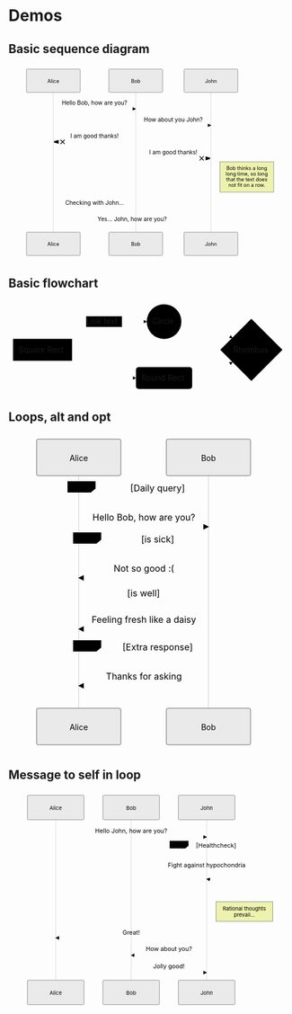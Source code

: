 # Demos

## Basic sequence diagram

<svg aria-labelledby="chart-title-remark-mermaid-0 chart-desc-remark-mermaid-0" role="img" viewBox="-50 -10 790 541" style="max-width: 790px;" xmlns="http://www.w3.org/2000/svg" width="100%" id="remark-mermaid-0"><title id="chart-title-remark-mermaid-0"></title><desc id="chart-desc-remark-mermaid-0"></desc><style>#remark-mermaid-0 {font-family:"trebuchet ms",verdana,arial,sans-serif;font-size:16px;fill:#333;}#remark-mermaid-0 .error-icon{fill:#552222;}#remark-mermaid-0 .error-text{fill:#552222;stroke:#552222;}#remark-mermaid-0 .edge-thickness-normal{stroke-width:2px;}#remark-mermaid-0 .edge-thickness-thick{stroke-width:3.5px;}#remark-mermaid-0 .edge-pattern-solid{stroke-dasharray:0;}#remark-mermaid-0 .edge-pattern-dashed{stroke-dasharray:3;}#remark-mermaid-0 .edge-pattern-dotted{stroke-dasharray:2;}#remark-mermaid-0 .marker{fill:#333333;stroke:#333333;}#remark-mermaid-0 .marker.cross{stroke:#333333;}#remark-mermaid-0 svg{font-family:"trebuchet ms",verdana,arial,sans-serif;font-size:16px;}#remark-mermaid-0 .actor{stroke:hsl(259.6261682243, 59.7765363128%, 87.9019607843%);fill:#ECECFF;}#remark-mermaid-0 text.actor&gt;tspan{fill:black;stroke:none;}#remark-mermaid-0 .actor-line{stroke:grey;}#remark-mermaid-0 .messageLine0{stroke-width:1.5;stroke-dasharray:none;stroke:#333;}#remark-mermaid-0 .messageLine1{stroke-width:1.5;stroke-dasharray:2,2;stroke:#333;}#remark-mermaid-0 #arrowhead path{fill:#333;stroke:#333;}#remark-mermaid-0 .sequenceNumber{fill:white;}#remark-mermaid-0 #sequencenumber{fill:#333;}#remark-mermaid-0 #crosshead path{fill:#333;stroke:#333;}#remark-mermaid-0 .messageText{fill:#333;stroke:none;}#remark-mermaid-0 .labelBox{stroke:hsl(259.6261682243, 59.7765363128%, 87.9019607843%);fill:#ECECFF;}#remark-mermaid-0 .labelText,#remark-mermaid-0 .labelText&gt;tspan{fill:black;stroke:none;}#remark-mermaid-0 .loopText,#remark-mermaid-0 .loopText&gt;tspan{fill:black;stroke:none;}#remark-mermaid-0 .loopLine{stroke-width:2px;stroke-dasharray:2,2;stroke:hsl(259.6261682243, 59.7765363128%, 87.9019607843%);fill:hsl(259.6261682243, 59.7765363128%, 87.9019607843%);}#remark-mermaid-0 .note{stroke:#aaaa33;fill:#fff5ad;}#remark-mermaid-0 .noteText,#remark-mermaid-0 .noteText&gt;tspan{fill:black;stroke:none;}#remark-mermaid-0 .activation0{fill:#f4f4f4;stroke:#666;}#remark-mermaid-0 .activation1{fill:#f4f4f4;stroke:#666;}#remark-mermaid-0 .activation2{fill:#f4f4f4;stroke:#666;}#remark-mermaid-0 .actorPopupMenu{position:absolute;}#remark-mermaid-0 .actorPopupMenuPanel{position:absolute;fill:#ECECFF;box-shadow:0px 8px 16px 0px rgba(0,0,0,0.2);filter:drop-shadow(3px 5px 2px rgb(0 0 0 / 0.4));}#remark-mermaid-0 .actor-man line{stroke:hsl(259.6261682243, 59.7765363128%, 87.9019607843%);fill:#ECECFF;}#remark-mermaid-0 .actor-man circle,#remark-mermaid-0 line{stroke:hsl(259.6261682243, 59.7765363128%, 87.9019607843%);fill:#ECECFF;stroke-width:2px;}#remark-mermaid-0 :root{--mermaid-font-family:"trebuchet ms",verdana,arial,sans-serif;}</style><g></g><defs><symbol height="24" width="24" id="computer"><path d="M2 2v13h20v-13h-20zm18 11h-16v-9h16v9zm-10.228 6l.466-1h3.524l.467 1h-4.457zm14.228 3h-24l2-6h2.104l-1.33 4h18.45l-1.297-4h2.073l2 6zm-5-10h-14v-7h14v7z" transform="scale(.5)"></path></symbol></defs><defs><symbol clip-rule="evenodd" fill-rule="evenodd" id="database"><path d="M12.258.001l.256.004.255.005.253.008.251.01.249.012.247.015.246.016.242.019.241.02.239.023.236.024.233.027.231.028.229.031.225.032.223.034.22.036.217.038.214.04.211.041.208.043.205.045.201.046.198.048.194.05.191.051.187.053.183.054.18.056.175.057.172.059.168.06.163.061.16.063.155.064.15.066.074.033.073.033.071.034.07.034.069.035.068.035.067.035.066.035.064.036.064.036.062.036.06.036.06.037.058.037.058.037.055.038.055.038.053.038.052.038.051.039.05.039.048.039.047.039.045.04.044.04.043.04.041.04.04.041.039.041.037.041.036.041.034.041.033.042.032.042.03.042.029.042.027.042.026.043.024.043.023.043.021.043.02.043.018.044.017.043.015.044.013.044.012.044.011.045.009.044.007.045.006.045.004.045.002.045.001.045v17l-.001.045-.002.045-.004.045-.006.045-.007.045-.009.044-.011.045-.012.044-.013.044-.015.044-.017.043-.018.044-.02.043-.021.043-.023.043-.024.043-.026.043-.027.042-.029.042-.03.042-.032.042-.033.042-.034.041-.036.041-.037.041-.039.041-.04.041-.041.04-.043.04-.044.04-.045.04-.047.039-.048.039-.05.039-.051.039-.052.038-.053.038-.055.038-.055.038-.058.037-.058.037-.06.037-.06.036-.062.036-.064.036-.064.036-.066.035-.067.035-.068.035-.069.035-.07.034-.071.034-.073.033-.074.033-.15.066-.155.064-.16.063-.163.061-.168.06-.172.059-.175.057-.18.056-.183.054-.187.053-.191.051-.194.05-.198.048-.201.046-.205.045-.208.043-.211.041-.214.04-.217.038-.22.036-.223.034-.225.032-.229.031-.231.028-.233.027-.236.024-.239.023-.241.02-.242.019-.246.016-.247.015-.249.012-.251.01-.253.008-.255.005-.256.004-.258.001-.258-.001-.256-.004-.255-.005-.253-.008-.251-.01-.249-.012-.247-.015-.245-.016-.243-.019-.241-.02-.238-.023-.236-.024-.234-.027-.231-.028-.228-.031-.226-.032-.223-.034-.22-.036-.217-.038-.214-.04-.211-.041-.208-.043-.204-.045-.201-.046-.198-.048-.195-.05-.19-.051-.187-.053-.184-.054-.179-.056-.176-.057-.172-.059-.167-.06-.164-.061-.159-.063-.155-.064-.151-.066-.074-.033-.072-.033-.072-.034-.07-.034-.069-.035-.068-.035-.067-.035-.066-.035-.064-.036-.063-.036-.062-.036-.061-.036-.06-.037-.058-.037-.057-.037-.056-.038-.055-.038-.053-.038-.052-.038-.051-.039-.049-.039-.049-.039-.046-.039-.046-.04-.044-.04-.043-.04-.041-.04-.04-.041-.039-.041-.037-.041-.036-.041-.034-.041-.033-.042-.032-.042-.03-.042-.029-.042-.027-.042-.026-.043-.024-.043-.023-.043-.021-.043-.02-.043-.018-.044-.017-.043-.015-.044-.013-.044-.012-.044-.011-.045-.009-.044-.007-.045-.006-.045-.004-.045-.002-.045-.001-.045v-17l.001-.045.002-.045.004-.045.006-.045.007-.045.009-.044.011-.045.012-.044.013-.044.015-.044.017-.043.018-.044.02-.043.021-.043.023-.043.024-.043.026-.043.027-.042.029-.042.03-.042.032-.042.033-.042.034-.041.036-.041.037-.041.039-.041.04-.041.041-.04.043-.04.044-.04.046-.04.046-.039.049-.039.049-.039.051-.039.052-.038.053-.038.055-.038.056-.038.057-.037.058-.037.06-.037.061-.036.062-.036.063-.036.064-.036.066-.035.067-.035.068-.035.069-.035.07-.034.072-.034.072-.033.074-.033.151-.066.155-.064.159-.063.164-.061.167-.06.172-.059.176-.057.179-.056.184-.054.187-.053.19-.051.195-.05.198-.048.201-.046.204-.045.208-.043.211-.041.214-.04.217-.038.22-.036.223-.034.226-.032.228-.031.231-.028.234-.027.236-.024.238-.023.241-.02.243-.019.245-.016.247-.015.249-.012.251-.01.253-.008.255-.005.256-.004.258-.001.258.001zm-9.258 20.499v.01l.001.021.003.021.004.022.005.021.006.022.007.022.009.023.01.022.011.023.012.023.013.023.015.023.016.024.017.023.018.024.019.024.021.024.022.025.023.024.024.025.052.049.056.05.061.051.066.051.07.051.075.051.079.052.084.052.088.052.092.052.097.052.102.051.105.052.11.052.114.051.119.051.123.051.127.05.131.05.135.05.139.048.144.049.147.047.152.047.155.047.16.045.163.045.167.043.171.043.176.041.178.041.183.039.187.039.19.037.194.035.197.035.202.033.204.031.209.03.212.029.216.027.219.025.222.024.226.021.23.02.233.018.236.016.24.015.243.012.246.01.249.008.253.005.256.004.259.001.26-.001.257-.004.254-.005.25-.008.247-.011.244-.012.241-.014.237-.016.233-.018.231-.021.226-.021.224-.024.22-.026.216-.027.212-.028.21-.031.205-.031.202-.034.198-.034.194-.036.191-.037.187-.039.183-.04.179-.04.175-.042.172-.043.168-.044.163-.045.16-.046.155-.046.152-.047.148-.048.143-.049.139-.049.136-.05.131-.05.126-.05.123-.051.118-.052.114-.051.11-.052.106-.052.101-.052.096-.052.092-.052.088-.053.083-.051.079-.052.074-.052.07-.051.065-.051.06-.051.056-.05.051-.05.023-.024.023-.025.021-.024.02-.024.019-.024.018-.024.017-.024.015-.023.014-.024.013-.023.012-.023.01-.023.01-.022.008-.022.006-.022.006-.022.004-.022.004-.021.001-.021.001-.021v-4.127l-.077.055-.08.053-.083.054-.085.053-.087.052-.09.052-.093.051-.095.05-.097.05-.1.049-.102.049-.105.048-.106.047-.109.047-.111.046-.114.045-.115.045-.118.044-.12.043-.122.042-.124.042-.126.041-.128.04-.13.04-.132.038-.134.038-.135.037-.138.037-.139.035-.142.035-.143.034-.144.033-.147.032-.148.031-.15.03-.151.03-.153.029-.154.027-.156.027-.158.026-.159.025-.161.024-.162.023-.163.022-.165.021-.166.02-.167.019-.169.018-.169.017-.171.016-.173.015-.173.014-.175.013-.175.012-.177.011-.178.01-.179.008-.179.008-.181.006-.182.005-.182.004-.184.003-.184.002h-.37l-.184-.002-.184-.003-.182-.004-.182-.005-.181-.006-.179-.008-.179-.008-.178-.01-.176-.011-.176-.012-.175-.013-.173-.014-.172-.015-.171-.016-.17-.017-.169-.018-.167-.019-.166-.02-.165-.021-.163-.022-.162-.023-.161-.024-.159-.025-.157-.026-.156-.027-.155-.027-.153-.029-.151-.03-.15-.03-.148-.031-.146-.032-.145-.033-.143-.034-.141-.035-.14-.035-.137-.037-.136-.037-.134-.038-.132-.038-.13-.04-.128-.04-.126-.041-.124-.042-.122-.042-.12-.044-.117-.043-.116-.045-.113-.045-.112-.046-.109-.047-.106-.047-.105-.048-.102-.049-.1-.049-.097-.05-.095-.05-.093-.052-.09-.051-.087-.052-.085-.053-.083-.054-.08-.054-.077-.054v4.127zm0-5.654v.011l.001.021.003.021.004.021.005.022.006.022.007.022.009.022.01.022.011.023.012.023.013.023.015.024.016.023.017.024.018.024.019.024.021.024.022.024.023.025.024.024.052.05.056.05.061.05.066.051.07.051.075.052.079.051.084.052.088.052.092.052.097.052.102.052.105.052.11.051.114.051.119.052.123.05.127.051.131.05.135.049.139.049.144.048.147.048.152.047.155.046.16.045.163.045.167.044.171.042.176.042.178.04.183.04.187.038.19.037.194.036.197.034.202.033.204.032.209.03.212.028.216.027.219.025.222.024.226.022.23.02.233.018.236.016.24.014.243.012.246.01.249.008.253.006.256.003.259.001.26-.001.257-.003.254-.006.25-.008.247-.01.244-.012.241-.015.237-.016.233-.018.231-.02.226-.022.224-.024.22-.025.216-.027.212-.029.21-.03.205-.032.202-.033.198-.035.194-.036.191-.037.187-.039.183-.039.179-.041.175-.042.172-.043.168-.044.163-.045.16-.045.155-.047.152-.047.148-.048.143-.048.139-.05.136-.049.131-.05.126-.051.123-.051.118-.051.114-.052.11-.052.106-.052.101-.052.096-.052.092-.052.088-.052.083-.052.079-.052.074-.051.07-.052.065-.051.06-.05.056-.051.051-.049.023-.025.023-.024.021-.025.02-.024.019-.024.018-.024.017-.024.015-.023.014-.023.013-.024.012-.022.01-.023.01-.023.008-.022.006-.022.006-.022.004-.021.004-.022.001-.021.001-.021v-4.139l-.077.054-.08.054-.083.054-.085.052-.087.053-.09.051-.093.051-.095.051-.097.05-.1.049-.102.049-.105.048-.106.047-.109.047-.111.046-.114.045-.115.044-.118.044-.12.044-.122.042-.124.042-.126.041-.128.04-.13.039-.132.039-.134.038-.135.037-.138.036-.139.036-.142.035-.143.033-.144.033-.147.033-.148.031-.15.03-.151.03-.153.028-.154.028-.156.027-.158.026-.159.025-.161.024-.162.023-.163.022-.165.021-.166.02-.167.019-.169.018-.169.017-.171.016-.173.015-.173.014-.175.013-.175.012-.177.011-.178.009-.179.009-.179.007-.181.007-.182.005-.182.004-.184.003-.184.002h-.37l-.184-.002-.184-.003-.182-.004-.182-.005-.181-.007-.179-.007-.179-.009-.178-.009-.176-.011-.176-.012-.175-.013-.173-.014-.172-.015-.171-.016-.17-.017-.169-.018-.167-.019-.166-.02-.165-.021-.163-.022-.162-.023-.161-.024-.159-.025-.157-.026-.156-.027-.155-.028-.153-.028-.151-.03-.15-.03-.148-.031-.146-.033-.145-.033-.143-.033-.141-.035-.14-.036-.137-.036-.136-.037-.134-.038-.132-.039-.13-.039-.128-.04-.126-.041-.124-.042-.122-.043-.12-.043-.117-.044-.116-.044-.113-.046-.112-.046-.109-.046-.106-.047-.105-.048-.102-.049-.1-.049-.097-.05-.095-.051-.093-.051-.09-.051-.087-.053-.085-.052-.083-.054-.08-.054-.077-.054v4.139zm0-5.666v.011l.001.02.003.022.004.021.005.022.006.021.007.022.009.023.01.022.011.023.012.023.013.023.015.023.016.024.017.024.018.023.019.024.021.025.022.024.023.024.024.025.052.05.056.05.061.05.066.051.07.051.075.052.079.051.084.052.088.052.092.052.097.052.102.052.105.051.11.052.114.051.119.051.123.051.127.05.131.05.135.05.139.049.144.048.147.048.152.047.155.046.16.045.163.045.167.043.171.043.176.042.178.04.183.04.187.038.19.037.194.036.197.034.202.033.204.032.209.03.212.028.216.027.219.025.222.024.226.021.23.02.233.018.236.017.24.014.243.012.246.01.249.008.253.006.256.003.259.001.26-.001.257-.003.254-.006.25-.008.247-.01.244-.013.241-.014.237-.016.233-.018.231-.02.226-.022.224-.024.22-.025.216-.027.212-.029.21-.03.205-.032.202-.033.198-.035.194-.036.191-.037.187-.039.183-.039.179-.041.175-.042.172-.043.168-.044.163-.045.16-.045.155-.047.152-.047.148-.048.143-.049.139-.049.136-.049.131-.051.126-.05.123-.051.118-.052.114-.051.11-.052.106-.052.101-.052.096-.052.092-.052.088-.052.083-.052.079-.052.074-.052.07-.051.065-.051.06-.051.056-.05.051-.049.023-.025.023-.025.021-.024.02-.024.019-.024.018-.024.017-.024.015-.023.014-.024.013-.023.012-.023.01-.022.01-.023.008-.022.006-.022.006-.022.004-.022.004-.021.001-.021.001-.021v-4.153l-.077.054-.08.054-.083.053-.085.053-.087.053-.09.051-.093.051-.095.051-.097.05-.1.049-.102.048-.105.048-.106.048-.109.046-.111.046-.114.046-.115.044-.118.044-.12.043-.122.043-.124.042-.126.041-.128.04-.13.039-.132.039-.134.038-.135.037-.138.036-.139.036-.142.034-.143.034-.144.033-.147.032-.148.032-.15.03-.151.03-.153.028-.154.028-.156.027-.158.026-.159.024-.161.024-.162.023-.163.023-.165.021-.166.02-.167.019-.169.018-.169.017-.171.016-.173.015-.173.014-.175.013-.175.012-.177.01-.178.01-.179.009-.179.007-.181.006-.182.006-.182.004-.184.003-.184.001-.185.001-.185-.001-.184-.001-.184-.003-.182-.004-.182-.006-.181-.006-.179-.007-.179-.009-.178-.01-.176-.01-.176-.012-.175-.013-.173-.014-.172-.015-.171-.016-.17-.017-.169-.018-.167-.019-.166-.02-.165-.021-.163-.023-.162-.023-.161-.024-.159-.024-.157-.026-.156-.027-.155-.028-.153-.028-.151-.03-.15-.03-.148-.032-.146-.032-.145-.033-.143-.034-.141-.034-.14-.036-.137-.036-.136-.037-.134-.038-.132-.039-.13-.039-.128-.041-.126-.041-.124-.041-.122-.043-.12-.043-.117-.044-.116-.044-.113-.046-.112-.046-.109-.046-.106-.048-.105-.048-.102-.048-.1-.05-.097-.049-.095-.051-.093-.051-.09-.052-.087-.052-.085-.053-.083-.053-.08-.054-.077-.054v4.153zm8.74-8.179l-.257.004-.254.005-.25.008-.247.011-.244.012-.241.014-.237.016-.233.018-.231.021-.226.022-.224.023-.22.026-.216.027-.212.028-.21.031-.205.032-.202.033-.198.034-.194.036-.191.038-.187.038-.183.04-.179.041-.175.042-.172.043-.168.043-.163.045-.16.046-.155.046-.152.048-.148.048-.143.048-.139.049-.136.05-.131.05-.126.051-.123.051-.118.051-.114.052-.11.052-.106.052-.101.052-.096.052-.092.052-.088.052-.083.052-.079.052-.074.051-.07.052-.065.051-.06.05-.056.05-.051.05-.023.025-.023.024-.021.024-.02.025-.019.024-.018.024-.017.023-.015.024-.014.023-.013.023-.012.023-.01.023-.01.022-.008.022-.006.023-.006.021-.004.022-.004.021-.001.021-.001.021.001.021.001.021.004.021.004.022.006.021.006.023.008.022.01.022.01.023.012.023.013.023.014.023.015.024.017.023.018.024.019.024.02.025.021.024.023.024.023.025.051.05.056.05.06.05.065.051.07.052.074.051.079.052.083.052.088.052.092.052.096.052.101.052.106.052.11.052.114.052.118.051.123.051.126.051.131.05.136.05.139.049.143.048.148.048.152.048.155.046.16.046.163.045.168.043.172.043.175.042.179.041.183.04.187.038.191.038.194.036.198.034.202.033.205.032.21.031.212.028.216.027.22.026.224.023.226.022.231.021.233.018.237.016.241.014.244.012.247.011.25.008.254.005.257.004.26.001.26-.001.257-.004.254-.005.25-.008.247-.011.244-.012.241-.014.237-.016.233-.018.231-.021.226-.022.224-.023.22-.026.216-.027.212-.028.21-.031.205-.032.202-.033.198-.034.194-.036.191-.038.187-.038.183-.04.179-.041.175-.042.172-.043.168-.043.163-.045.16-.046.155-.046.152-.048.148-.048.143-.048.139-.049.136-.05.131-.05.126-.051.123-.051.118-.051.114-.052.11-.052.106-.052.101-.052.096-.052.092-.052.088-.052.083-.052.079-.052.074-.051.07-.052.065-.051.06-.05.056-.05.051-.05.023-.025.023-.024.021-.024.02-.025.019-.024.018-.024.017-.023.015-.024.014-.023.013-.023.012-.023.01-.023.01-.022.008-.022.006-.023.006-.021.004-.022.004-.021.001-.021.001-.021-.001-.021-.001-.021-.004-.021-.004-.022-.006-.021-.006-.023-.008-.022-.01-.022-.01-.023-.012-.023-.013-.023-.014-.023-.015-.024-.017-.023-.018-.024-.019-.024-.02-.025-.021-.024-.023-.024-.023-.025-.051-.05-.056-.05-.06-.05-.065-.051-.07-.052-.074-.051-.079-.052-.083-.052-.088-.052-.092-.052-.096-.052-.101-.052-.106-.052-.11-.052-.114-.052-.118-.051-.123-.051-.126-.051-.131-.05-.136-.05-.139-.049-.143-.048-.148-.048-.152-.048-.155-.046-.16-.046-.163-.045-.168-.043-.172-.043-.175-.042-.179-.041-.183-.04-.187-.038-.191-.038-.194-.036-.198-.034-.202-.033-.205-.032-.21-.031-.212-.028-.216-.027-.22-.026-.224-.023-.226-.022-.231-.021-.233-.018-.237-.016-.241-.014-.244-.012-.247-.011-.25-.008-.254-.005-.257-.004-.26-.001-.26.001z" transform="scale(.5)"></path></symbol></defs><defs><symbol height="24" width="24" id="clock"><path d="M12 2c5.514 0 10 4.486 10 10s-4.486 10-10 10-10-4.486-10-10 4.486-10 10-10zm0-2c-6.627 0-12 5.373-12 12s5.373 12 12 12 12-5.373 12-12-5.373-12-12-12zm5.848 12.459c.202.038.202.333.001.372-1.907.361-6.045 1.111-6.547 1.111-.719 0-1.301-.582-1.301-1.301 0-.512.77-5.447 1.125-7.445.034-.192.312-.181.343.014l.985 6.238 5.394 1.011z" transform="scale(.5)"></path></symbol></defs><g><line stroke="#999" stroke-width="0.5px" class="200" y2="475" x2="75" y1="5" x1="75" id="actor0"></line><g id="root-0"><rect class="actor" ry="3" rx="3" height="65" width="150" stroke="#666" fill="#eaeaea" y="0" x="0"></rect><text style="text-anchor: middle; font-size: 14px; font-weight: 400;" class="actor" alignment-baseline="central" dominant-baseline="central" y="32.5" x="75"><tspan dy="0" x="75">Alice</tspan></text></g></g><g><line stroke="#999" stroke-width="0.5px" class="200" y2="475" x2="305" y1="5" x1="305" id="actor1"></line><g id="root-1"><rect class="actor" ry="3" rx="3" height="65" width="150" stroke="#666" fill="#eaeaea" y="0" x="230"></rect><text style="text-anchor: middle; font-size: 14px; font-weight: 400;" class="actor" alignment-baseline="central" dominant-baseline="central" y="32.5" x="305"><tspan dy="0" x="305">Bob</tspan></text></g></g><g><line stroke="#999" stroke-width="0.5px" class="200" y2="475" x2="515" y1="5" x1="515" id="actor2"></line><g id="root-2"><rect class="actor" ry="3" rx="3" height="65" width="150" stroke="#666" fill="#eaeaea" y="0" x="440"></rect><text style="text-anchor: middle; font-size: 14px; font-weight: 400;" class="actor" alignment-baseline="central" dominant-baseline="central" y="32.5" x="515"><tspan dy="0" x="515">John</tspan></text></g></g><defs><marker orient="auto" markerHeight="12" markerWidth="12" markerUnits="userSpaceOnUse" refY="5" refX="9" id="arrowhead"><path d="M 0 0 L 10 5 L 0 10 z"></path></marker></defs><defs><marker refY="4" refX="16" orient="auto" markerHeight="8" markerWidth="15" id="crosshead"><path style="stroke-dasharray: 0, 0;" d="M 9,2 V 6 L16,4 Z" stroke-width="1px" stroke="#000000" fill="black"></path><path style="stroke-dasharray: 0, 0;" d="M 0,1 L 6,7 M 6,1 L 0,7" stroke-width="1px" stroke="#000000" fill="none"></path></marker></defs><defs><marker orient="auto" markerHeight="28" markerWidth="20" refY="7" refX="18" id="filled-head"><path d="M 18,7 L9,13 L14,7 L9,1 Z"></path></marker></defs><defs><marker orient="auto" markerHeight="40" markerWidth="60" refY="15" refX="15" id="sequencenumber"><circle r="6" cy="15" cx="15"></circle></marker></defs><g><rect class="note" ry="0" rx="0" height="84" width="150" stroke="#666" fill="#EDF2AE" y="259" x="540"></rect><text style="font-size: 14px; font-weight: 400;" dy="1em" class="noteText" alignment-baseline="middle" dominant-baseline="middle" text-anchor="middle" y="264" x="615"><tspan x="615">Bob thinks a long</tspan></text><text style="font-size: 14px; font-weight: 400;" dy="1em" class="noteText" alignment-baseline="middle" dominant-baseline="middle" text-anchor="middle" y="280" x="615"><tspan x="615">long time, so long</tspan></text><text style="font-size: 14px; font-weight: 400;" dy="1em" class="noteText" alignment-baseline="middle" dominant-baseline="middle" text-anchor="middle" y="296" x="615"><tspan x="615">that the text does</tspan></text><text style="font-size: 14px; font-weight: 400;" dy="1em" class="noteText" alignment-baseline="middle" dominant-baseline="middle" text-anchor="middle" y="312" x="615"><tspan x="615">not fit on a row.</tspan></text></g><text style="font-size: 16px; font-weight: 400;" dy="1em" class="messageText" alignment-baseline="middle" dominant-baseline="middle" text-anchor="middle" y="80" x="190">Hello Bob, how are you?</text><line style="fill: none;" marker-end="url(#arrowhead)" stroke="none" stroke-width="2" class="messageLine0" y2="111" x2="305" y1="111" x1="75"></line><text style="font-size: 16px; font-weight: 400;" dy="1em" class="messageText" alignment-baseline="middle" dominant-baseline="middle" text-anchor="middle" y="126" x="410">How about you John?</text><line style="stroke-dasharray: 3, 3; fill: none;" marker-end="url(#arrowhead)" stroke="none" stroke-width="2" class="messageLine1" y2="157" x2="515" y1="157" x1="305"></line><text style="font-size: 16px; font-weight: 400;" dy="1em" class="messageText" alignment-baseline="middle" dominant-baseline="middle" text-anchor="middle" y="172" x="190">I am good thanks!</text><line style="stroke-dasharray: 3, 3; fill: none;" marker-end="url(#crosshead)" stroke="none" stroke-width="2" class="messageLine1" y2="203" x2="75" y1="203" x1="305"></line><text style="font-size: 16px; font-weight: 400;" dy="1em" class="messageText" alignment-baseline="middle" dominant-baseline="middle" text-anchor="middle" y="218" x="410">I am good thanks!</text><line style="fill: none;" marker-end="url(#crosshead)" stroke="none" stroke-width="2" class="messageLine0" y2="249" x2="515" y1="249" x1="305"></line><text style="font-size: 16px; font-weight: 400;" dy="1em" class="messageText" alignment-baseline="middle" dominant-baseline="middle" text-anchor="middle" y="358" x="190">Checking with John...</text><line style="stroke-dasharray: 3, 3; fill: none;" stroke="none" stroke-width="2" class="messageLine1" y2="389" x2="75" y1="389" x1="305"></line><text style="font-size: 16px; font-weight: 400;" dy="1em" class="messageText" alignment-baseline="middle" dominant-baseline="middle" text-anchor="middle" y="404" x="295">Yes... John, how are you?</text><line style="fill: none;" stroke="none" stroke-width="2" class="messageLine0" y2="435" x2="515" y1="435" x1="75"></line><g><rect class="actor" ry="3" rx="3" height="65" width="150" stroke="#666" fill="#eaeaea" y="455" x="0"></rect><text style="text-anchor: middle; font-size: 14px; font-weight: 400;" class="actor" alignment-baseline="central" dominant-baseline="central" y="487.5" x="75"><tspan dy="0" x="75">Alice</tspan></text></g><g><rect class="actor" ry="3" rx="3" height="65" width="150" stroke="#666" fill="#eaeaea" y="455" x="230"></rect><text style="text-anchor: middle; font-size: 14px; font-weight: 400;" class="actor" alignment-baseline="central" dominant-baseline="central" y="487.5" x="305"><tspan dy="0" x="305">Bob</tspan></text></g><g><rect class="actor" ry="3" rx="3" height="65" width="150" stroke="#666" fill="#eaeaea" y="455" x="440"></rect><text style="text-anchor: middle; font-size: 14px; font-weight: 400;" class="actor" alignment-baseline="central" dominant-baseline="central" y="487.5" x="515"><tspan dy="0" x="515">John</tspan></text></g></svg>

## Basic flowchart

<svg viewBox="0 0 495.8031311035156 166.71875" style="max-width: 495.8031311035156px;" aria-labelledby="chart-title-remark-mermaid-1 chart-desc-remark-mermaid-1" role="img" xmlns="http://www.w3.org/2000/svg" width="100%" id="remark-mermaid-1"><title id="chart-title-remark-mermaid-1"></title><desc id="chart-desc-remark-mermaid-1"></desc><style>#remark-mermaid-1 {font-family:"trebuchet ms",verdana,arial,sans-serif;font-size:16px;fill:#333;}#remark-mermaid-1 .error-icon{fill:#552222;}#remark-mermaid-1 .error-text{fill:#552222;stroke:#552222;}#remark-mermaid-1 .edge-thickness-normal{stroke-width:2px;}#remark-mermaid-1 .edge-thickness-thick{stroke-width:3.5px;}#remark-mermaid-1 .edge-pattern-solid{stroke-dasharray:0;}#remark-mermaid-1 .edge-pattern-dashed{stroke-dasharray:3;}#remark-mermaid-1 .edge-pattern-dotted{stroke-dasharray:2;}#remark-mermaid-1 .marker{fill:#333333;stroke:#333333;}#remark-mermaid-1 .marker.cross{stroke:#333333;}#remark-mermaid-1 svg{font-family:"trebuchet ms",verdana,arial,sans-serif;font-size:16px;}#remark-mermaid-1 .label{font-family:"trebuchet ms",verdana,arial,sans-serif;color:#333;}#remark-mermaid-1 .cluster-label text{fill:#333;}#remark-mermaid-1 .cluster-label span{color:#333;}#remark-mermaid-1 .label text,#remark-mermaid-1 span{fill:#333;color:#333;}#remark-mermaid-1 .node rect,#remark-mermaid-1 .node circle,#remark-mermaid-1 .node ellipse,#remark-mermaid-1 .node polygon,#remark-mermaid-1 .node path{fill:#ECECFF;stroke:#9370DB;stroke-width:1px;}#remark-mermaid-1 .node .label{text-align:center;}#remark-mermaid-1 .node.clickable{cursor:pointer;}#remark-mermaid-1 .arrowheadPath{fill:#333333;}#remark-mermaid-1 .edgePath .path{stroke:#333333;stroke-width:2.0px;}#remark-mermaid-1 .flowchart-link{stroke:#333333;fill:none;}#remark-mermaid-1 .edgeLabel{background-color:#e8e8e8;text-align:center;}#remark-mermaid-1 .edgeLabel rect{opacity:0.5;background-color:#e8e8e8;fill:#e8e8e8;}#remark-mermaid-1 .cluster rect{fill:#ffffde;stroke:#aaaa33;stroke-width:1px;}#remark-mermaid-1 .cluster text{fill:#333;}#remark-mermaid-1 .cluster span{color:#333;}#remark-mermaid-1 div.mermaidTooltip{position:absolute;text-align:center;max-width:200px;padding:2px;font-family:"trebuchet ms",verdana,arial,sans-serif;font-size:12px;background:hsl(80, 100%, 96.2745098039%);border:1px solid #aaaa33;border-radius:2px;pointer-events:none;z-index:100;}#remark-mermaid-1 :root{--mermaid-font-family:"trebuchet ms",verdana,arial,sans-serif;}</style><g><g class="output"><g class="clusters"></g><g class="edgePaths"><g style="opacity: 1;" id="L-A-B" class="edgePath LS-A LE-B"><path style="fill:none" marker-end="url(#arrowhead15)" d="M103.13064864549276,69.5390625L114.28465512124397,64.42578125C125.43866159699517,59.3125,147.7466745484976,49.0859375,171.57906644091545,43.97265625C195.41145833333334,38.859375,220.76822916666666,38.859375,233.44661458333334,38.859375L246.125,38.859375" class="path"></path><defs><marker orient="auto" markerHeight="6" markerWidth="8" markerUnits="strokeWidth" refY="5" refX="9" viewBox="0 0 10 10" id="arrowhead15"><path style="stroke-width: 1; stroke-dasharray: 1, 0;" class="arrowheadPath" d="M 0 0 L 10 5 L 0 10 z"></path></marker></defs></g><g style="opacity: 1;" id="L-A-C" class="edgePath LS-A LE-C"><path style="fill:none" marker-end="url(#arrowhead16)" d="M103.13064864549276,108.5390625L114.28465512124397,113.65234375C125.43866159699517,118.765625,147.7466745484976,128.9921875,168.37854560758214,134.10546875C189.01041666666666,139.21875,207.96614583333334,139.21875,217.44401041666666,139.21875L226.921875,139.21875" class="path"></path><defs><marker orient="auto" markerHeight="6" markerWidth="8" markerUnits="strokeWidth" refY="5" refX="9" viewBox="0 0 10 10" id="arrowhead16"><path style="stroke-width: 1; stroke-dasharray: 1, 0;" class="arrowheadPath" d="M 0 0 L 10 5 L 0 10 z"></path></marker></defs></g><g style="opacity: 1;" id="L-B-D" class="edgePath LS-B LE-D"><path style="fill:none" marker-end="url(#arrowhead17)" d="M307.84375,38.859375L315.2109375,38.859375C322.578125,38.859375,337.3125,38.859375,352.4771032551395,43.75857395535041C367.641706510279,48.65777291070081,383.23653802055804,58.45617082140163,391.0339537756976,63.355369776752035L398.8313695308371,68.25456873210244" class="path"></path><defs><marker orient="auto" markerHeight="6" markerWidth="8" markerUnits="strokeWidth" refY="5" refX="9" viewBox="0 0 10 10" id="arrowhead17"><path style="stroke-width: 1; stroke-dasharray: 1, 0;" class="arrowheadPath" d="M 0 0 L 10 5 L 0 10 z"></path></marker></defs></g><g style="opacity: 1;" id="L-C-D" class="edgePath LS-C LE-D"><path style="fill:none" marker-end="url(#arrowhead18)" d="M327.046875,139.21875L331.2135416666667,139.21875C335.3802083333333,139.21875,343.7135416666667,139.21875,355.6776239319045,134.48621780906112C367.6417061971424,129.75368561812226,383.2365373942848,120.28862123624448,391.03395299285603,115.55608904530561L398.83136859142724,110.82355685436673" class="path"></path><defs><marker orient="auto" markerHeight="6" markerWidth="8" markerUnits="strokeWidth" refY="5" refX="9" viewBox="0 0 10 10" id="arrowhead18"><path style="stroke-width: 1; stroke-dasharray: 1, 0;" class="arrowheadPath" d="M 0 0 L 10 5 L 0 10 z"></path></marker></defs></g></g><g class="edgeLabels"><g style="opacity: 1;" transform="translate(170.0546875,38.859375)" class="edgeLabel"><g class="label" transform="translate(-31.8671875,-9.5)"><rect height="19" width="63.734375" ry="0" rx="0"></rect><foreignObject height="19" width="63.734375"><div style="display: inline-block; white-space: nowrap;" xmlns="http://www.w3.org/1999/xhtml"><span style="" class="edgeLabel L-LS-A' L-LE-B" id="L-L-A-B">Link text</span></div></foreignObject></g></g><g style="opacity: 1;" transform="" class="edgeLabel"><g class="label" transform="translate(0,0)"><rect height="0" width="0" ry="0" rx="0"></rect><foreignObject height="0" width="0"><div style="display: inline-block; white-space: nowrap;" xmlns="http://www.w3.org/1999/xhtml"><span style="" class="edgeLabel L-LS-A' L-LE-C" id="L-L-A-C"></span></div></foreignObject></g></g><g style="opacity: 1;" transform="" class="edgeLabel"><g class="label" transform="translate(0,0)"><rect height="0" width="0" ry="0" rx="0"></rect><foreignObject height="0" width="0"><div style="display: inline-block; white-space: nowrap;" xmlns="http://www.w3.org/1999/xhtml"><span style="" class="edgeLabel L-LS-B' L-LE-D" id="L-L-B-D"></span></div></foreignObject></g></g><g style="opacity: 1;" transform="" class="edgeLabel"><g class="label" transform="translate(0,0)"><rect height="0" width="0" ry="0" rx="0"></rect><foreignObject height="0" width="0"><div style="display: inline-block; white-space: nowrap;" xmlns="http://www.w3.org/1999/xhtml"><span style="" class="edgeLabel L-LS-C' L-LE-D" id="L-L-C-D"></span></div></foreignObject></g></g></g><g class="nodes"><g style="opacity: 1;" transform="translate(60.59375,89.0390625)" id="flowchart-A-16" class="node default"><rect class="label-container" height="39" width="105.1875" y="-19.5" x="-52.59375" ry="0" rx="0"></rect><g transform="translate(0,0)" class="label"><g transform="translate(-42.59375,-9.5)"><foreignObject height="19" width="85.1875"><div style="display: inline-block; white-space: nowrap;" xmlns="http://www.w3.org/1999/xhtml">Square Rect</div></foreignObject></g></g></g><g style="opacity: 1;" transform="translate(276.984375,38.859375)" id="flowchart-B-17" class="node default"><circle class="label-container" r="30.859375" y="-19.5" x="-30.859375"></circle><g transform="translate(0,0)" class="label"><g transform="translate(-20.859375,-9.5)"><foreignObject height="19" width="41.71875"><div style="display: inline-block; white-space: nowrap;" xmlns="http://www.w3.org/1999/xhtml">Circle</div></foreignObject></g></g></g><g style="opacity: 1;" transform="translate(276.984375,139.21875)" id="flowchart-C-19" class="node default"><rect class="label-container" height="39" width="100.125" y="-19.5" x="-50.0625" ry="5" rx="5"></rect><g transform="translate(0,0)" class="label"><g transform="translate(-40.0625,-9.5)"><foreignObject height="19" width="80.125"><div style="display: inline-block; white-space: nowrap;" xmlns="http://www.w3.org/1999/xhtml">Round Rect</div></foreignObject></g></g></g><g style="opacity: 1;" transform="translate(432.42499923706055,89.0390625)" id="flowchart-D-21" class="node default"><polygon class="label-container" transform="translate(-55.378125000000004,55.378125000000004)" points="55.378125000000004,0 110.75625000000001,-55.378125000000004 55.378125000000004,-110.75625000000001 0,-55.378125000000004"></polygon><g transform="translate(0,0)" class="label"><g transform="translate(-32.03125,-9.5)"><foreignObject height="19" width="64.0625"><div style="display: inline-block; white-space: nowrap;" xmlns="http://www.w3.org/1999/xhtml">Rhombus</div></foreignObject></g></g></g></g></g></g></svg>

## Loops, alt and opt

<svg aria-labelledby="chart-title-remark-mermaid-2 chart-desc-remark-mermaid-2" role="img" viewBox="-50 -10 481 565" style="max-width: 481px;" xmlns="http://www.w3.org/2000/svg" width="100%" id="remark-mermaid-2"><title id="chart-title-remark-mermaid-2"></title><desc id="chart-desc-remark-mermaid-2"></desc><style>#remark-mermaid-2 {font-family:"trebuchet ms",verdana,arial,sans-serif;font-size:16px;fill:#333;}#remark-mermaid-2 .error-icon{fill:#552222;}#remark-mermaid-2 .error-text{fill:#552222;stroke:#552222;}#remark-mermaid-2 .edge-thickness-normal{stroke-width:2px;}#remark-mermaid-2 .edge-thickness-thick{stroke-width:3.5px;}#remark-mermaid-2 .edge-pattern-solid{stroke-dasharray:0;}#remark-mermaid-2 .edge-pattern-dashed{stroke-dasharray:3;}#remark-mermaid-2 .edge-pattern-dotted{stroke-dasharray:2;}#remark-mermaid-2 .marker{fill:#333333;stroke:#333333;}#remark-mermaid-2 .marker.cross{stroke:#333333;}#remark-mermaid-2 svg{font-family:"trebuchet ms",verdana,arial,sans-serif;font-size:16px;}#remark-mermaid-2 .actor{stroke:hsl(259.6261682243, 59.7765363128%, 87.9019607843%);fill:#ECECFF;}#remark-mermaid-2 text.actor&gt;tspan{fill:black;stroke:none;}#remark-mermaid-2 .actor-line{stroke:grey;}#remark-mermaid-2 .messageLine0{stroke-width:1.5;stroke-dasharray:none;stroke:#333;}#remark-mermaid-2 .messageLine1{stroke-width:1.5;stroke-dasharray:2,2;stroke:#333;}#remark-mermaid-2 #arrowhead path{fill:#333;stroke:#333;}#remark-mermaid-2 .sequenceNumber{fill:white;}#remark-mermaid-2 #sequencenumber{fill:#333;}#remark-mermaid-2 #crosshead path{fill:#333;stroke:#333;}#remark-mermaid-2 .messageText{fill:#333;stroke:none;}#remark-mermaid-2 .labelBox{stroke:hsl(259.6261682243, 59.7765363128%, 87.9019607843%);fill:#ECECFF;}#remark-mermaid-2 .labelText,#remark-mermaid-2 .labelText&gt;tspan{fill:black;stroke:none;}#remark-mermaid-2 .loopText,#remark-mermaid-2 .loopText&gt;tspan{fill:black;stroke:none;}#remark-mermaid-2 .loopLine{stroke-width:2px;stroke-dasharray:2,2;stroke:hsl(259.6261682243, 59.7765363128%, 87.9019607843%);fill:hsl(259.6261682243, 59.7765363128%, 87.9019607843%);}#remark-mermaid-2 .note{stroke:#aaaa33;fill:#fff5ad;}#remark-mermaid-2 .noteText,#remark-mermaid-2 .noteText&gt;tspan{fill:black;stroke:none;}#remark-mermaid-2 .activation0{fill:#f4f4f4;stroke:#666;}#remark-mermaid-2 .activation1{fill:#f4f4f4;stroke:#666;}#remark-mermaid-2 .activation2{fill:#f4f4f4;stroke:#666;}#remark-mermaid-2 .actorPopupMenu{position:absolute;}#remark-mermaid-2 .actorPopupMenuPanel{position:absolute;fill:#ECECFF;box-shadow:0px 8px 16px 0px rgba(0,0,0,0.2);filter:drop-shadow(3px 5px 2px rgb(0 0 0 / 0.4));}#remark-mermaid-2 .actor-man line{stroke:hsl(259.6261682243, 59.7765363128%, 87.9019607843%);fill:#ECECFF;}#remark-mermaid-2 .actor-man circle,#remark-mermaid-2 line{stroke:hsl(259.6261682243, 59.7765363128%, 87.9019607843%);fill:#ECECFF;stroke-width:2px;}#remark-mermaid-2 :root{--mermaid-font-family:"trebuchet ms",verdana,arial,sans-serif;}</style><g></g><defs><symbol height="24" width="24" id="computer"><path d="M2 2v13h20v-13h-20zm18 11h-16v-9h16v9zm-10.228 6l.466-1h3.524l.467 1h-4.457zm14.228 3h-24l2-6h2.104l-1.33 4h18.45l-1.297-4h2.073l2 6zm-5-10h-14v-7h14v7z" transform="scale(.5)"></path></symbol></defs><defs><symbol clip-rule="evenodd" fill-rule="evenodd" id="database"><path d="M12.258.001l.256.004.255.005.253.008.251.01.249.012.247.015.246.016.242.019.241.02.239.023.236.024.233.027.231.028.229.031.225.032.223.034.22.036.217.038.214.04.211.041.208.043.205.045.201.046.198.048.194.05.191.051.187.053.183.054.18.056.175.057.172.059.168.06.163.061.16.063.155.064.15.066.074.033.073.033.071.034.07.034.069.035.068.035.067.035.066.035.064.036.064.036.062.036.06.036.06.037.058.037.058.037.055.038.055.038.053.038.052.038.051.039.05.039.048.039.047.039.045.04.044.04.043.04.041.04.04.041.039.041.037.041.036.041.034.041.033.042.032.042.03.042.029.042.027.042.026.043.024.043.023.043.021.043.02.043.018.044.017.043.015.044.013.044.012.044.011.045.009.044.007.045.006.045.004.045.002.045.001.045v17l-.001.045-.002.045-.004.045-.006.045-.007.045-.009.044-.011.045-.012.044-.013.044-.015.044-.017.043-.018.044-.02.043-.021.043-.023.043-.024.043-.026.043-.027.042-.029.042-.03.042-.032.042-.033.042-.034.041-.036.041-.037.041-.039.041-.04.041-.041.04-.043.04-.044.04-.045.04-.047.039-.048.039-.05.039-.051.039-.052.038-.053.038-.055.038-.055.038-.058.037-.058.037-.06.037-.06.036-.062.036-.064.036-.064.036-.066.035-.067.035-.068.035-.069.035-.07.034-.071.034-.073.033-.074.033-.15.066-.155.064-.16.063-.163.061-.168.06-.172.059-.175.057-.18.056-.183.054-.187.053-.191.051-.194.05-.198.048-.201.046-.205.045-.208.043-.211.041-.214.04-.217.038-.22.036-.223.034-.225.032-.229.031-.231.028-.233.027-.236.024-.239.023-.241.02-.242.019-.246.016-.247.015-.249.012-.251.01-.253.008-.255.005-.256.004-.258.001-.258-.001-.256-.004-.255-.005-.253-.008-.251-.01-.249-.012-.247-.015-.245-.016-.243-.019-.241-.02-.238-.023-.236-.024-.234-.027-.231-.028-.228-.031-.226-.032-.223-.034-.22-.036-.217-.038-.214-.04-.211-.041-.208-.043-.204-.045-.201-.046-.198-.048-.195-.05-.19-.051-.187-.053-.184-.054-.179-.056-.176-.057-.172-.059-.167-.06-.164-.061-.159-.063-.155-.064-.151-.066-.074-.033-.072-.033-.072-.034-.07-.034-.069-.035-.068-.035-.067-.035-.066-.035-.064-.036-.063-.036-.062-.036-.061-.036-.06-.037-.058-.037-.057-.037-.056-.038-.055-.038-.053-.038-.052-.038-.051-.039-.049-.039-.049-.039-.046-.039-.046-.04-.044-.04-.043-.04-.041-.04-.04-.041-.039-.041-.037-.041-.036-.041-.034-.041-.033-.042-.032-.042-.03-.042-.029-.042-.027-.042-.026-.043-.024-.043-.023-.043-.021-.043-.02-.043-.018-.044-.017-.043-.015-.044-.013-.044-.012-.044-.011-.045-.009-.044-.007-.045-.006-.045-.004-.045-.002-.045-.001-.045v-17l.001-.045.002-.045.004-.045.006-.045.007-.045.009-.044.011-.045.012-.044.013-.044.015-.044.017-.043.018-.044.02-.043.021-.043.023-.043.024-.043.026-.043.027-.042.029-.042.03-.042.032-.042.033-.042.034-.041.036-.041.037-.041.039-.041.04-.041.041-.04.043-.04.044-.04.046-.04.046-.039.049-.039.049-.039.051-.039.052-.038.053-.038.055-.038.056-.038.057-.037.058-.037.06-.037.061-.036.062-.036.063-.036.064-.036.066-.035.067-.035.068-.035.069-.035.07-.034.072-.034.072-.033.074-.033.151-.066.155-.064.159-.063.164-.061.167-.06.172-.059.176-.057.179-.056.184-.054.187-.053.19-.051.195-.05.198-.048.201-.046.204-.045.208-.043.211-.041.214-.04.217-.038.22-.036.223-.034.226-.032.228-.031.231-.028.234-.027.236-.024.238-.023.241-.02.243-.019.245-.016.247-.015.249-.012.251-.01.253-.008.255-.005.256-.004.258-.001.258.001zm-9.258 20.499v.01l.001.021.003.021.004.022.005.021.006.022.007.022.009.023.01.022.011.023.012.023.013.023.015.023.016.024.017.023.018.024.019.024.021.024.022.025.023.024.024.025.052.049.056.05.061.051.066.051.07.051.075.051.079.052.084.052.088.052.092.052.097.052.102.051.105.052.11.052.114.051.119.051.123.051.127.05.131.05.135.05.139.048.144.049.147.047.152.047.155.047.16.045.163.045.167.043.171.043.176.041.178.041.183.039.187.039.19.037.194.035.197.035.202.033.204.031.209.03.212.029.216.027.219.025.222.024.226.021.23.02.233.018.236.016.24.015.243.012.246.01.249.008.253.005.256.004.259.001.26-.001.257-.004.254-.005.25-.008.247-.011.244-.012.241-.014.237-.016.233-.018.231-.021.226-.021.224-.024.22-.026.216-.027.212-.028.21-.031.205-.031.202-.034.198-.034.194-.036.191-.037.187-.039.183-.04.179-.04.175-.042.172-.043.168-.044.163-.045.16-.046.155-.046.152-.047.148-.048.143-.049.139-.049.136-.05.131-.05.126-.05.123-.051.118-.052.114-.051.11-.052.106-.052.101-.052.096-.052.092-.052.088-.053.083-.051.079-.052.074-.052.07-.051.065-.051.06-.051.056-.05.051-.05.023-.024.023-.025.021-.024.02-.024.019-.024.018-.024.017-.024.015-.023.014-.024.013-.023.012-.023.01-.023.01-.022.008-.022.006-.022.006-.022.004-.022.004-.021.001-.021.001-.021v-4.127l-.077.055-.08.053-.083.054-.085.053-.087.052-.09.052-.093.051-.095.05-.097.05-.1.049-.102.049-.105.048-.106.047-.109.047-.111.046-.114.045-.115.045-.118.044-.12.043-.122.042-.124.042-.126.041-.128.04-.13.04-.132.038-.134.038-.135.037-.138.037-.139.035-.142.035-.143.034-.144.033-.147.032-.148.031-.15.03-.151.03-.153.029-.154.027-.156.027-.158.026-.159.025-.161.024-.162.023-.163.022-.165.021-.166.02-.167.019-.169.018-.169.017-.171.016-.173.015-.173.014-.175.013-.175.012-.177.011-.178.01-.179.008-.179.008-.181.006-.182.005-.182.004-.184.003-.184.002h-.37l-.184-.002-.184-.003-.182-.004-.182-.005-.181-.006-.179-.008-.179-.008-.178-.01-.176-.011-.176-.012-.175-.013-.173-.014-.172-.015-.171-.016-.17-.017-.169-.018-.167-.019-.166-.02-.165-.021-.163-.022-.162-.023-.161-.024-.159-.025-.157-.026-.156-.027-.155-.027-.153-.029-.151-.03-.15-.03-.148-.031-.146-.032-.145-.033-.143-.034-.141-.035-.14-.035-.137-.037-.136-.037-.134-.038-.132-.038-.13-.04-.128-.04-.126-.041-.124-.042-.122-.042-.12-.044-.117-.043-.116-.045-.113-.045-.112-.046-.109-.047-.106-.047-.105-.048-.102-.049-.1-.049-.097-.05-.095-.05-.093-.052-.09-.051-.087-.052-.085-.053-.083-.054-.08-.054-.077-.054v4.127zm0-5.654v.011l.001.021.003.021.004.021.005.022.006.022.007.022.009.022.01.022.011.023.012.023.013.023.015.024.016.023.017.024.018.024.019.024.021.024.022.024.023.025.024.024.052.05.056.05.061.05.066.051.07.051.075.052.079.051.084.052.088.052.092.052.097.052.102.052.105.052.11.051.114.051.119.052.123.05.127.051.131.05.135.049.139.049.144.048.147.048.152.047.155.046.16.045.163.045.167.044.171.042.176.042.178.04.183.04.187.038.19.037.194.036.197.034.202.033.204.032.209.03.212.028.216.027.219.025.222.024.226.022.23.02.233.018.236.016.24.014.243.012.246.01.249.008.253.006.256.003.259.001.26-.001.257-.003.254-.006.25-.008.247-.01.244-.012.241-.015.237-.016.233-.018.231-.02.226-.022.224-.024.22-.025.216-.027.212-.029.21-.03.205-.032.202-.033.198-.035.194-.036.191-.037.187-.039.183-.039.179-.041.175-.042.172-.043.168-.044.163-.045.16-.045.155-.047.152-.047.148-.048.143-.048.139-.05.136-.049.131-.05.126-.051.123-.051.118-.051.114-.052.11-.052.106-.052.101-.052.096-.052.092-.052.088-.052.083-.052.079-.052.074-.051.07-.052.065-.051.06-.05.056-.051.051-.049.023-.025.023-.024.021-.025.02-.024.019-.024.018-.024.017-.024.015-.023.014-.023.013-.024.012-.022.01-.023.01-.023.008-.022.006-.022.006-.022.004-.021.004-.022.001-.021.001-.021v-4.139l-.077.054-.08.054-.083.054-.085.052-.087.053-.09.051-.093.051-.095.051-.097.05-.1.049-.102.049-.105.048-.106.047-.109.047-.111.046-.114.045-.115.044-.118.044-.12.044-.122.042-.124.042-.126.041-.128.04-.13.039-.132.039-.134.038-.135.037-.138.036-.139.036-.142.035-.143.033-.144.033-.147.033-.148.031-.15.03-.151.03-.153.028-.154.028-.156.027-.158.026-.159.025-.161.024-.162.023-.163.022-.165.021-.166.02-.167.019-.169.018-.169.017-.171.016-.173.015-.173.014-.175.013-.175.012-.177.011-.178.009-.179.009-.179.007-.181.007-.182.005-.182.004-.184.003-.184.002h-.37l-.184-.002-.184-.003-.182-.004-.182-.005-.181-.007-.179-.007-.179-.009-.178-.009-.176-.011-.176-.012-.175-.013-.173-.014-.172-.015-.171-.016-.17-.017-.169-.018-.167-.019-.166-.02-.165-.021-.163-.022-.162-.023-.161-.024-.159-.025-.157-.026-.156-.027-.155-.028-.153-.028-.151-.03-.15-.03-.148-.031-.146-.033-.145-.033-.143-.033-.141-.035-.14-.036-.137-.036-.136-.037-.134-.038-.132-.039-.13-.039-.128-.04-.126-.041-.124-.042-.122-.043-.12-.043-.117-.044-.116-.044-.113-.046-.112-.046-.109-.046-.106-.047-.105-.048-.102-.049-.1-.049-.097-.05-.095-.051-.093-.051-.09-.051-.087-.053-.085-.052-.083-.054-.08-.054-.077-.054v4.139zm0-5.666v.011l.001.02.003.022.004.021.005.022.006.021.007.022.009.023.01.022.011.023.012.023.013.023.015.023.016.024.017.024.018.023.019.024.021.025.022.024.023.024.024.025.052.05.056.05.061.05.066.051.07.051.075.052.079.051.084.052.088.052.092.052.097.052.102.052.105.051.11.052.114.051.119.051.123.051.127.05.131.05.135.05.139.049.144.048.147.048.152.047.155.046.16.045.163.045.167.043.171.043.176.042.178.04.183.04.187.038.19.037.194.036.197.034.202.033.204.032.209.03.212.028.216.027.219.025.222.024.226.021.23.02.233.018.236.017.24.014.243.012.246.01.249.008.253.006.256.003.259.001.26-.001.257-.003.254-.006.25-.008.247-.01.244-.013.241-.014.237-.016.233-.018.231-.02.226-.022.224-.024.22-.025.216-.027.212-.029.21-.03.205-.032.202-.033.198-.035.194-.036.191-.037.187-.039.183-.039.179-.041.175-.042.172-.043.168-.044.163-.045.16-.045.155-.047.152-.047.148-.048.143-.049.139-.049.136-.049.131-.051.126-.05.123-.051.118-.052.114-.051.11-.052.106-.052.101-.052.096-.052.092-.052.088-.052.083-.052.079-.052.074-.052.07-.051.065-.051.06-.051.056-.05.051-.049.023-.025.023-.025.021-.024.02-.024.019-.024.018-.024.017-.024.015-.023.014-.024.013-.023.012-.023.01-.022.01-.023.008-.022.006-.022.006-.022.004-.022.004-.021.001-.021.001-.021v-4.153l-.077.054-.08.054-.083.053-.085.053-.087.053-.09.051-.093.051-.095.051-.097.05-.1.049-.102.048-.105.048-.106.048-.109.046-.111.046-.114.046-.115.044-.118.044-.12.043-.122.043-.124.042-.126.041-.128.04-.13.039-.132.039-.134.038-.135.037-.138.036-.139.036-.142.034-.143.034-.144.033-.147.032-.148.032-.15.03-.151.03-.153.028-.154.028-.156.027-.158.026-.159.024-.161.024-.162.023-.163.023-.165.021-.166.02-.167.019-.169.018-.169.017-.171.016-.173.015-.173.014-.175.013-.175.012-.177.01-.178.01-.179.009-.179.007-.181.006-.182.006-.182.004-.184.003-.184.001-.185.001-.185-.001-.184-.001-.184-.003-.182-.004-.182-.006-.181-.006-.179-.007-.179-.009-.178-.01-.176-.01-.176-.012-.175-.013-.173-.014-.172-.015-.171-.016-.17-.017-.169-.018-.167-.019-.166-.02-.165-.021-.163-.023-.162-.023-.161-.024-.159-.024-.157-.026-.156-.027-.155-.028-.153-.028-.151-.03-.15-.03-.148-.032-.146-.032-.145-.033-.143-.034-.141-.034-.14-.036-.137-.036-.136-.037-.134-.038-.132-.039-.13-.039-.128-.041-.126-.041-.124-.041-.122-.043-.12-.043-.117-.044-.116-.044-.113-.046-.112-.046-.109-.046-.106-.048-.105-.048-.102-.048-.1-.05-.097-.049-.095-.051-.093-.051-.09-.052-.087-.052-.085-.053-.083-.053-.08-.054-.077-.054v4.153zm8.74-8.179l-.257.004-.254.005-.25.008-.247.011-.244.012-.241.014-.237.016-.233.018-.231.021-.226.022-.224.023-.22.026-.216.027-.212.028-.21.031-.205.032-.202.033-.198.034-.194.036-.191.038-.187.038-.183.04-.179.041-.175.042-.172.043-.168.043-.163.045-.16.046-.155.046-.152.048-.148.048-.143.048-.139.049-.136.05-.131.05-.126.051-.123.051-.118.051-.114.052-.11.052-.106.052-.101.052-.096.052-.092.052-.088.052-.083.052-.079.052-.074.051-.07.052-.065.051-.06.05-.056.05-.051.05-.023.025-.023.024-.021.024-.02.025-.019.024-.018.024-.017.023-.015.024-.014.023-.013.023-.012.023-.01.023-.01.022-.008.022-.006.023-.006.021-.004.022-.004.021-.001.021-.001.021.001.021.001.021.004.021.004.022.006.021.006.023.008.022.01.022.01.023.012.023.013.023.014.023.015.024.017.023.018.024.019.024.02.025.021.024.023.024.023.025.051.05.056.05.06.05.065.051.07.052.074.051.079.052.083.052.088.052.092.052.096.052.101.052.106.052.11.052.114.052.118.051.123.051.126.051.131.05.136.05.139.049.143.048.148.048.152.048.155.046.16.046.163.045.168.043.172.043.175.042.179.041.183.04.187.038.191.038.194.036.198.034.202.033.205.032.21.031.212.028.216.027.22.026.224.023.226.022.231.021.233.018.237.016.241.014.244.012.247.011.25.008.254.005.257.004.26.001.26-.001.257-.004.254-.005.25-.008.247-.011.244-.012.241-.014.237-.016.233-.018.231-.021.226-.022.224-.023.22-.026.216-.027.212-.028.21-.031.205-.032.202-.033.198-.034.194-.036.191-.038.187-.038.183-.04.179-.041.175-.042.172-.043.168-.043.163-.045.16-.046.155-.046.152-.048.148-.048.143-.048.139-.049.136-.05.131-.05.126-.051.123-.051.118-.051.114-.052.11-.052.106-.052.101-.052.096-.052.092-.052.088-.052.083-.052.079-.052.074-.051.07-.052.065-.051.06-.05.056-.05.051-.05.023-.025.023-.024.021-.024.02-.025.019-.024.018-.024.017-.023.015-.024.014-.023.013-.023.012-.023.01-.023.01-.022.008-.022.006-.023.006-.021.004-.022.004-.021.001-.021.001-.021-.001-.021-.001-.021-.004-.021-.004-.022-.006-.021-.006-.023-.008-.022-.01-.022-.01-.023-.012-.023-.013-.023-.014-.023-.015-.024-.017-.023-.018-.024-.019-.024-.02-.025-.021-.024-.023-.024-.023-.025-.051-.05-.056-.05-.06-.05-.065-.051-.07-.052-.074-.051-.079-.052-.083-.052-.088-.052-.092-.052-.096-.052-.101-.052-.106-.052-.11-.052-.114-.052-.118-.051-.123-.051-.126-.051-.131-.05-.136-.05-.139-.049-.143-.048-.148-.048-.152-.048-.155-.046-.16-.046-.163-.045-.168-.043-.172-.043-.175-.042-.179-.041-.183-.04-.187-.038-.191-.038-.194-.036-.198-.034-.202-.033-.205-.032-.21-.031-.212-.028-.216-.027-.22-.026-.224-.023-.226-.022-.231-.021-.233-.018-.237-.016-.241-.014-.244-.012-.247-.011-.25-.008-.254-.005-.257-.004-.26-.001-.26.001z" transform="scale(.5)"></path></symbol></defs><defs><symbol height="24" width="24" id="clock"><path d="M12 2c5.514 0 10 4.486 10 10s-4.486 10-10 10-10-4.486-10-10 4.486-10 10-10zm0-2c-6.627 0-12 5.373-12 12s5.373 12 12 12 12-5.373 12-12-5.373-12-12-12zm5.848 12.459c.202.038.202.333.001.372-1.907.361-6.045 1.111-6.547 1.111-.719 0-1.301-.582-1.301-1.301 0-.512.77-5.447 1.125-7.445.034-.192.312-.181.343.014l.985 6.238 5.394 1.011z" transform="scale(.5)"></path></symbol></defs><g><line stroke="#999" stroke-width="0.5px" class="200" y2="499" x2="75" y1="5" x1="75" id="actor3"></line><g id="root-3"><rect class="actor" ry="3" rx="3" height="65" width="150" stroke="#666" fill="#eaeaea" y="0" x="0"></rect><text style="text-anchor: middle; font-size: 14px; font-weight: 400;" class="actor" alignment-baseline="central" dominant-baseline="central" y="32.5" x="75"><tspan dy="0" x="75">Alice</tspan></text></g></g><g><line stroke="#999" stroke-width="0.5px" class="200" y2="499" x2="306" y1="5" x1="306" id="actor4"></line><g id="root-4"><rect class="actor" ry="3" rx="3" height="65" width="150" stroke="#666" fill="#eaeaea" y="0" x="231"></rect><text style="text-anchor: middle; font-size: 14px; font-weight: 400;" class="actor" alignment-baseline="central" dominant-baseline="central" y="32.5" x="306"><tspan dy="0" x="306">Bob</tspan></text></g></g><defs><marker orient="auto" markerHeight="12" markerWidth="12" markerUnits="userSpaceOnUse" refY="5" refX="9" id="arrowhead"><path d="M 0 0 L 10 5 L 0 10 z"></path></marker></defs><defs><marker refY="4" refX="16" orient="auto" markerHeight="8" markerWidth="15" id="crosshead"><path style="stroke-dasharray: 0, 0;" d="M 9,2 V 6 L16,4 Z" stroke-width="1px" stroke="#000000" fill="black"></path><path style="stroke-dasharray: 0, 0;" d="M 0,1 L 6,7 M 6,1 L 0,7" stroke-width="1px" stroke="#000000" fill="none"></path></marker></defs><defs><marker orient="auto" markerHeight="28" markerWidth="20" refY="7" refX="18" id="filled-head"><path d="M 18,7 L9,13 L14,7 L9,1 Z"></path></marker></defs><defs><marker orient="auto" markerHeight="40" markerWidth="60" refY="15" refX="15" id="sequencenumber"><circle r="6" cy="15" cx="15"></circle></marker></defs><g><line class="loopLine" y2="166" x2="316" y1="166" x1="65"></line><line class="loopLine" y2="348" x2="316" y1="166" x1="316"></line><line class="loopLine" y2="348" x2="316" y1="348" x1="65"></line><line class="loopLine" y2="348" x2="65" y1="166" x1="65"></line><line style="stroke-dasharray: 3, 3;" class="loopLine" y2="262" x2="316" y1="262" x1="65"></line><polygon class="labelBox" points="65,166 115,166 115,179 106.6,186 65,186"></polygon><text style="font-size: 16px; font-weight: 400;" class="labelText" alignment-baseline="middle" dominant-baseline="middle" text-anchor="middle" y="179" x="90">alt</text><text style="font-size: 16px; font-weight: 400;" class="loopText" text-anchor="middle" y="184" x="215.5"><tspan x="215.5">[is sick]</tspan></text><text style="font-size: 16px; font-weight: 400;" class="loopText" text-anchor="middle" y="280" x="190.5">[is well]</text></g><g><line class="loopLine" y2="358" x2="316" y1="358" x1="65"></line><line class="loopLine" y2="449" x2="316" y1="358" x1="316"></line><line class="loopLine" y2="449" x2="316" y1="449" x1="65"></line><line class="loopLine" y2="449" x2="65" y1="358" x1="65"></line><polygon class="labelBox" points="65,358 115,358 115,371 106.6,378 65,378"></polygon><text style="font-size: 16px; font-weight: 400;" class="labelText" alignment-baseline="middle" dominant-baseline="middle" text-anchor="middle" y="371" x="90">opt</text><text style="font-size: 16px; font-weight: 400;" class="loopText" text-anchor="middle" y="376" x="215.5"><tspan x="215.5">[Extra response]</tspan></text></g><g><line class="loopLine" y2="75" x2="326" y1="75" x1="55"></line><line class="loopLine" y2="459" x2="326" y1="75" x1="326"></line><line class="loopLine" y2="459" x2="326" y1="459" x1="55"></line><line class="loopLine" y2="459" x2="55" y1="75" x1="55"></line><polygon class="labelBox" points="55,75 105,75 105,88 96.6,95 55,95"></polygon><text style="font-size: 16px; font-weight: 400;" class="labelText" alignment-baseline="middle" dominant-baseline="middle" text-anchor="middle" y="88" x="80">loop</text><text style="font-size: 16px; font-weight: 400;" class="loopText" text-anchor="middle" y="93" x="215.5"><tspan x="215.5">[Daily query]</tspan></text></g><text style="font-size: 16px; font-weight: 400;" dy="1em" class="messageText" alignment-baseline="middle" dominant-baseline="middle" text-anchor="middle" y="125" x="191">Hello Bob, how are you?</text><line style="fill: none;" marker-end="url(#arrowhead)" stroke="none" stroke-width="2" class="messageLine0" y2="156" x2="306" y1="156" x1="75"></line><text style="font-size: 16px; font-weight: 400;" dy="1em" class="messageText" alignment-baseline="middle" dominant-baseline="middle" text-anchor="middle" y="216" x="191">Not so good :(</text><line style="fill: none;" marker-end="url(#arrowhead)" stroke="none" stroke-width="2" class="messageLine0" y2="247" x2="75" y1="247" x1="306"></line><text style="font-size: 16px; font-weight: 400;" dy="1em" class="messageText" alignment-baseline="middle" dominant-baseline="middle" text-anchor="middle" y="307" x="191">Feeling fresh like a daisy</text><line style="fill: none;" marker-end="url(#arrowhead)" stroke="none" stroke-width="2" class="messageLine0" y2="338" x2="75" y1="338" x1="306"></line><text style="font-size: 16px; font-weight: 400;" dy="1em" class="messageText" alignment-baseline="middle" dominant-baseline="middle" text-anchor="middle" y="408" x="191">Thanks for asking</text><line style="fill: none;" marker-end="url(#arrowhead)" stroke="none" stroke-width="2" class="messageLine0" y2="439" x2="75" y1="439" x1="306"></line><g><rect class="actor" ry="3" rx="3" height="65" width="150" stroke="#666" fill="#eaeaea" y="479" x="0"></rect><text style="text-anchor: middle; font-size: 14px; font-weight: 400;" class="actor" alignment-baseline="central" dominant-baseline="central" y="511.5" x="75"><tspan dy="0" x="75">Alice</tspan></text></g><g><rect class="actor" ry="3" rx="3" height="65" width="150" stroke="#666" fill="#eaeaea" y="479" x="231"></rect><text style="text-anchor: middle; font-size: 14px; font-weight: 400;" class="actor" alignment-baseline="central" dominant-baseline="central" y="511.5" x="306"><tspan dy="0" x="306">Bob</tspan></text></g></svg>

## Message to self in loop

<svg aria-labelledby="chart-title-remark-mermaid-3 chart-desc-remark-mermaid-3" role="img" viewBox="-50 -10 750 576" style="max-width: 750px;" xmlns="http://www.w3.org/2000/svg" width="100%" id="remark-mermaid-3"><title id="chart-title-remark-mermaid-3"></title><desc id="chart-desc-remark-mermaid-3"></desc><style>#remark-mermaid-3 {font-family:"trebuchet ms",verdana,arial,sans-serif;font-size:16px;fill:#333;}#remark-mermaid-3 .error-icon{fill:#552222;}#remark-mermaid-3 .error-text{fill:#552222;stroke:#552222;}#remark-mermaid-3 .edge-thickness-normal{stroke-width:2px;}#remark-mermaid-3 .edge-thickness-thick{stroke-width:3.5px;}#remark-mermaid-3 .edge-pattern-solid{stroke-dasharray:0;}#remark-mermaid-3 .edge-pattern-dashed{stroke-dasharray:3;}#remark-mermaid-3 .edge-pattern-dotted{stroke-dasharray:2;}#remark-mermaid-3 .marker{fill:#333333;stroke:#333333;}#remark-mermaid-3 .marker.cross{stroke:#333333;}#remark-mermaid-3 svg{font-family:"trebuchet ms",verdana,arial,sans-serif;font-size:16px;}#remark-mermaid-3 .actor{stroke:hsl(259.6261682243, 59.7765363128%, 87.9019607843%);fill:#ECECFF;}#remark-mermaid-3 text.actor&gt;tspan{fill:black;stroke:none;}#remark-mermaid-3 .actor-line{stroke:grey;}#remark-mermaid-3 .messageLine0{stroke-width:1.5;stroke-dasharray:none;stroke:#333;}#remark-mermaid-3 .messageLine1{stroke-width:1.5;stroke-dasharray:2,2;stroke:#333;}#remark-mermaid-3 #arrowhead path{fill:#333;stroke:#333;}#remark-mermaid-3 .sequenceNumber{fill:white;}#remark-mermaid-3 #sequencenumber{fill:#333;}#remark-mermaid-3 #crosshead path{fill:#333;stroke:#333;}#remark-mermaid-3 .messageText{fill:#333;stroke:none;}#remark-mermaid-3 .labelBox{stroke:hsl(259.6261682243, 59.7765363128%, 87.9019607843%);fill:#ECECFF;}#remark-mermaid-3 .labelText,#remark-mermaid-3 .labelText&gt;tspan{fill:black;stroke:none;}#remark-mermaid-3 .loopText,#remark-mermaid-3 .loopText&gt;tspan{fill:black;stroke:none;}#remark-mermaid-3 .loopLine{stroke-width:2px;stroke-dasharray:2,2;stroke:hsl(259.6261682243, 59.7765363128%, 87.9019607843%);fill:hsl(259.6261682243, 59.7765363128%, 87.9019607843%);}#remark-mermaid-3 .note{stroke:#aaaa33;fill:#fff5ad;}#remark-mermaid-3 .noteText,#remark-mermaid-3 .noteText&gt;tspan{fill:black;stroke:none;}#remark-mermaid-3 .activation0{fill:#f4f4f4;stroke:#666;}#remark-mermaid-3 .activation1{fill:#f4f4f4;stroke:#666;}#remark-mermaid-3 .activation2{fill:#f4f4f4;stroke:#666;}#remark-mermaid-3 .actorPopupMenu{position:absolute;}#remark-mermaid-3 .actorPopupMenuPanel{position:absolute;fill:#ECECFF;box-shadow:0px 8px 16px 0px rgba(0,0,0,0.2);filter:drop-shadow(3px 5px 2px rgb(0 0 0 / 0.4));}#remark-mermaid-3 .actor-man line{stroke:hsl(259.6261682243, 59.7765363128%, 87.9019607843%);fill:#ECECFF;}#remark-mermaid-3 .actor-man circle,#remark-mermaid-3 line{stroke:hsl(259.6261682243, 59.7765363128%, 87.9019607843%);fill:#ECECFF;stroke-width:2px;}#remark-mermaid-3 :root{--mermaid-font-family:"trebuchet ms",verdana,arial,sans-serif;}</style><g></g><defs><symbol height="24" width="24" id="computer"><path d="M2 2v13h20v-13h-20zm18 11h-16v-9h16v9zm-10.228 6l.466-1h3.524l.467 1h-4.457zm14.228 3h-24l2-6h2.104l-1.33 4h18.45l-1.297-4h2.073l2 6zm-5-10h-14v-7h14v7z" transform="scale(.5)"></path></symbol></defs><defs><symbol clip-rule="evenodd" fill-rule="evenodd" id="database"><path d="M12.258.001l.256.004.255.005.253.008.251.01.249.012.247.015.246.016.242.019.241.02.239.023.236.024.233.027.231.028.229.031.225.032.223.034.22.036.217.038.214.04.211.041.208.043.205.045.201.046.198.048.194.05.191.051.187.053.183.054.18.056.175.057.172.059.168.06.163.061.16.063.155.064.15.066.074.033.073.033.071.034.07.034.069.035.068.035.067.035.066.035.064.036.064.036.062.036.06.036.06.037.058.037.058.037.055.038.055.038.053.038.052.038.051.039.05.039.048.039.047.039.045.04.044.04.043.04.041.04.04.041.039.041.037.041.036.041.034.041.033.042.032.042.03.042.029.042.027.042.026.043.024.043.023.043.021.043.02.043.018.044.017.043.015.044.013.044.012.044.011.045.009.044.007.045.006.045.004.045.002.045.001.045v17l-.001.045-.002.045-.004.045-.006.045-.007.045-.009.044-.011.045-.012.044-.013.044-.015.044-.017.043-.018.044-.02.043-.021.043-.023.043-.024.043-.026.043-.027.042-.029.042-.03.042-.032.042-.033.042-.034.041-.036.041-.037.041-.039.041-.04.041-.041.04-.043.04-.044.04-.045.04-.047.039-.048.039-.05.039-.051.039-.052.038-.053.038-.055.038-.055.038-.058.037-.058.037-.06.037-.06.036-.062.036-.064.036-.064.036-.066.035-.067.035-.068.035-.069.035-.07.034-.071.034-.073.033-.074.033-.15.066-.155.064-.16.063-.163.061-.168.06-.172.059-.175.057-.18.056-.183.054-.187.053-.191.051-.194.05-.198.048-.201.046-.205.045-.208.043-.211.041-.214.04-.217.038-.22.036-.223.034-.225.032-.229.031-.231.028-.233.027-.236.024-.239.023-.241.02-.242.019-.246.016-.247.015-.249.012-.251.01-.253.008-.255.005-.256.004-.258.001-.258-.001-.256-.004-.255-.005-.253-.008-.251-.01-.249-.012-.247-.015-.245-.016-.243-.019-.241-.02-.238-.023-.236-.024-.234-.027-.231-.028-.228-.031-.226-.032-.223-.034-.22-.036-.217-.038-.214-.04-.211-.041-.208-.043-.204-.045-.201-.046-.198-.048-.195-.05-.19-.051-.187-.053-.184-.054-.179-.056-.176-.057-.172-.059-.167-.06-.164-.061-.159-.063-.155-.064-.151-.066-.074-.033-.072-.033-.072-.034-.07-.034-.069-.035-.068-.035-.067-.035-.066-.035-.064-.036-.063-.036-.062-.036-.061-.036-.06-.037-.058-.037-.057-.037-.056-.038-.055-.038-.053-.038-.052-.038-.051-.039-.049-.039-.049-.039-.046-.039-.046-.04-.044-.04-.043-.04-.041-.04-.04-.041-.039-.041-.037-.041-.036-.041-.034-.041-.033-.042-.032-.042-.03-.042-.029-.042-.027-.042-.026-.043-.024-.043-.023-.043-.021-.043-.02-.043-.018-.044-.017-.043-.015-.044-.013-.044-.012-.044-.011-.045-.009-.044-.007-.045-.006-.045-.004-.045-.002-.045-.001-.045v-17l.001-.045.002-.045.004-.045.006-.045.007-.045.009-.044.011-.045.012-.044.013-.044.015-.044.017-.043.018-.044.02-.043.021-.043.023-.043.024-.043.026-.043.027-.042.029-.042.03-.042.032-.042.033-.042.034-.041.036-.041.037-.041.039-.041.04-.041.041-.04.043-.04.044-.04.046-.04.046-.039.049-.039.049-.039.051-.039.052-.038.053-.038.055-.038.056-.038.057-.037.058-.037.06-.037.061-.036.062-.036.063-.036.064-.036.066-.035.067-.035.068-.035.069-.035.07-.034.072-.034.072-.033.074-.033.151-.066.155-.064.159-.063.164-.061.167-.06.172-.059.176-.057.179-.056.184-.054.187-.053.19-.051.195-.05.198-.048.201-.046.204-.045.208-.043.211-.041.214-.04.217-.038.22-.036.223-.034.226-.032.228-.031.231-.028.234-.027.236-.024.238-.023.241-.02.243-.019.245-.016.247-.015.249-.012.251-.01.253-.008.255-.005.256-.004.258-.001.258.001zm-9.258 20.499v.01l.001.021.003.021.004.022.005.021.006.022.007.022.009.023.01.022.011.023.012.023.013.023.015.023.016.024.017.023.018.024.019.024.021.024.022.025.023.024.024.025.052.049.056.05.061.051.066.051.07.051.075.051.079.052.084.052.088.052.092.052.097.052.102.051.105.052.11.052.114.051.119.051.123.051.127.05.131.05.135.05.139.048.144.049.147.047.152.047.155.047.16.045.163.045.167.043.171.043.176.041.178.041.183.039.187.039.19.037.194.035.197.035.202.033.204.031.209.03.212.029.216.027.219.025.222.024.226.021.23.02.233.018.236.016.24.015.243.012.246.01.249.008.253.005.256.004.259.001.26-.001.257-.004.254-.005.25-.008.247-.011.244-.012.241-.014.237-.016.233-.018.231-.021.226-.021.224-.024.22-.026.216-.027.212-.028.21-.031.205-.031.202-.034.198-.034.194-.036.191-.037.187-.039.183-.04.179-.04.175-.042.172-.043.168-.044.163-.045.16-.046.155-.046.152-.047.148-.048.143-.049.139-.049.136-.05.131-.05.126-.05.123-.051.118-.052.114-.051.11-.052.106-.052.101-.052.096-.052.092-.052.088-.053.083-.051.079-.052.074-.052.07-.051.065-.051.06-.051.056-.05.051-.05.023-.024.023-.025.021-.024.02-.024.019-.024.018-.024.017-.024.015-.023.014-.024.013-.023.012-.023.01-.023.01-.022.008-.022.006-.022.006-.022.004-.022.004-.021.001-.021.001-.021v-4.127l-.077.055-.08.053-.083.054-.085.053-.087.052-.09.052-.093.051-.095.05-.097.05-.1.049-.102.049-.105.048-.106.047-.109.047-.111.046-.114.045-.115.045-.118.044-.12.043-.122.042-.124.042-.126.041-.128.04-.13.04-.132.038-.134.038-.135.037-.138.037-.139.035-.142.035-.143.034-.144.033-.147.032-.148.031-.15.03-.151.03-.153.029-.154.027-.156.027-.158.026-.159.025-.161.024-.162.023-.163.022-.165.021-.166.02-.167.019-.169.018-.169.017-.171.016-.173.015-.173.014-.175.013-.175.012-.177.011-.178.01-.179.008-.179.008-.181.006-.182.005-.182.004-.184.003-.184.002h-.37l-.184-.002-.184-.003-.182-.004-.182-.005-.181-.006-.179-.008-.179-.008-.178-.01-.176-.011-.176-.012-.175-.013-.173-.014-.172-.015-.171-.016-.17-.017-.169-.018-.167-.019-.166-.02-.165-.021-.163-.022-.162-.023-.161-.024-.159-.025-.157-.026-.156-.027-.155-.027-.153-.029-.151-.03-.15-.03-.148-.031-.146-.032-.145-.033-.143-.034-.141-.035-.14-.035-.137-.037-.136-.037-.134-.038-.132-.038-.13-.04-.128-.04-.126-.041-.124-.042-.122-.042-.12-.044-.117-.043-.116-.045-.113-.045-.112-.046-.109-.047-.106-.047-.105-.048-.102-.049-.1-.049-.097-.05-.095-.05-.093-.052-.09-.051-.087-.052-.085-.053-.083-.054-.08-.054-.077-.054v4.127zm0-5.654v.011l.001.021.003.021.004.021.005.022.006.022.007.022.009.022.01.022.011.023.012.023.013.023.015.024.016.023.017.024.018.024.019.024.021.024.022.024.023.025.024.024.052.05.056.05.061.05.066.051.07.051.075.052.079.051.084.052.088.052.092.052.097.052.102.052.105.052.11.051.114.051.119.052.123.05.127.051.131.05.135.049.139.049.144.048.147.048.152.047.155.046.16.045.163.045.167.044.171.042.176.042.178.04.183.04.187.038.19.037.194.036.197.034.202.033.204.032.209.03.212.028.216.027.219.025.222.024.226.022.23.02.233.018.236.016.24.014.243.012.246.01.249.008.253.006.256.003.259.001.26-.001.257-.003.254-.006.25-.008.247-.01.244-.012.241-.015.237-.016.233-.018.231-.02.226-.022.224-.024.22-.025.216-.027.212-.029.21-.03.205-.032.202-.033.198-.035.194-.036.191-.037.187-.039.183-.039.179-.041.175-.042.172-.043.168-.044.163-.045.16-.045.155-.047.152-.047.148-.048.143-.048.139-.05.136-.049.131-.05.126-.051.123-.051.118-.051.114-.052.11-.052.106-.052.101-.052.096-.052.092-.052.088-.052.083-.052.079-.052.074-.051.07-.052.065-.051.06-.05.056-.051.051-.049.023-.025.023-.024.021-.025.02-.024.019-.024.018-.024.017-.024.015-.023.014-.023.013-.024.012-.022.01-.023.01-.023.008-.022.006-.022.006-.022.004-.021.004-.022.001-.021.001-.021v-4.139l-.077.054-.08.054-.083.054-.085.052-.087.053-.09.051-.093.051-.095.051-.097.05-.1.049-.102.049-.105.048-.106.047-.109.047-.111.046-.114.045-.115.044-.118.044-.12.044-.122.042-.124.042-.126.041-.128.04-.13.039-.132.039-.134.038-.135.037-.138.036-.139.036-.142.035-.143.033-.144.033-.147.033-.148.031-.15.03-.151.03-.153.028-.154.028-.156.027-.158.026-.159.025-.161.024-.162.023-.163.022-.165.021-.166.02-.167.019-.169.018-.169.017-.171.016-.173.015-.173.014-.175.013-.175.012-.177.011-.178.009-.179.009-.179.007-.181.007-.182.005-.182.004-.184.003-.184.002h-.37l-.184-.002-.184-.003-.182-.004-.182-.005-.181-.007-.179-.007-.179-.009-.178-.009-.176-.011-.176-.012-.175-.013-.173-.014-.172-.015-.171-.016-.17-.017-.169-.018-.167-.019-.166-.02-.165-.021-.163-.022-.162-.023-.161-.024-.159-.025-.157-.026-.156-.027-.155-.028-.153-.028-.151-.03-.15-.03-.148-.031-.146-.033-.145-.033-.143-.033-.141-.035-.14-.036-.137-.036-.136-.037-.134-.038-.132-.039-.13-.039-.128-.04-.126-.041-.124-.042-.122-.043-.12-.043-.117-.044-.116-.044-.113-.046-.112-.046-.109-.046-.106-.047-.105-.048-.102-.049-.1-.049-.097-.05-.095-.051-.093-.051-.09-.051-.087-.053-.085-.052-.083-.054-.08-.054-.077-.054v4.139zm0-5.666v.011l.001.02.003.022.004.021.005.022.006.021.007.022.009.023.01.022.011.023.012.023.013.023.015.023.016.024.017.024.018.023.019.024.021.025.022.024.023.024.024.025.052.05.056.05.061.05.066.051.07.051.075.052.079.051.084.052.088.052.092.052.097.052.102.052.105.051.11.052.114.051.119.051.123.051.127.05.131.05.135.05.139.049.144.048.147.048.152.047.155.046.16.045.163.045.167.043.171.043.176.042.178.04.183.04.187.038.19.037.194.036.197.034.202.033.204.032.209.03.212.028.216.027.219.025.222.024.226.021.23.02.233.018.236.017.24.014.243.012.246.01.249.008.253.006.256.003.259.001.26-.001.257-.003.254-.006.25-.008.247-.01.244-.013.241-.014.237-.016.233-.018.231-.02.226-.022.224-.024.22-.025.216-.027.212-.029.21-.03.205-.032.202-.033.198-.035.194-.036.191-.037.187-.039.183-.039.179-.041.175-.042.172-.043.168-.044.163-.045.16-.045.155-.047.152-.047.148-.048.143-.049.139-.049.136-.049.131-.051.126-.05.123-.051.118-.052.114-.051.11-.052.106-.052.101-.052.096-.052.092-.052.088-.052.083-.052.079-.052.074-.052.07-.051.065-.051.06-.051.056-.05.051-.049.023-.025.023-.025.021-.024.02-.024.019-.024.018-.024.017-.024.015-.023.014-.024.013-.023.012-.023.01-.022.01-.023.008-.022.006-.022.006-.022.004-.022.004-.021.001-.021.001-.021v-4.153l-.077.054-.08.054-.083.053-.085.053-.087.053-.09.051-.093.051-.095.051-.097.05-.1.049-.102.048-.105.048-.106.048-.109.046-.111.046-.114.046-.115.044-.118.044-.12.043-.122.043-.124.042-.126.041-.128.04-.13.039-.132.039-.134.038-.135.037-.138.036-.139.036-.142.034-.143.034-.144.033-.147.032-.148.032-.15.03-.151.03-.153.028-.154.028-.156.027-.158.026-.159.024-.161.024-.162.023-.163.023-.165.021-.166.02-.167.019-.169.018-.169.017-.171.016-.173.015-.173.014-.175.013-.175.012-.177.01-.178.01-.179.009-.179.007-.181.006-.182.006-.182.004-.184.003-.184.001-.185.001-.185-.001-.184-.001-.184-.003-.182-.004-.182-.006-.181-.006-.179-.007-.179-.009-.178-.01-.176-.01-.176-.012-.175-.013-.173-.014-.172-.015-.171-.016-.17-.017-.169-.018-.167-.019-.166-.02-.165-.021-.163-.023-.162-.023-.161-.024-.159-.024-.157-.026-.156-.027-.155-.028-.153-.028-.151-.03-.15-.03-.148-.032-.146-.032-.145-.033-.143-.034-.141-.034-.14-.036-.137-.036-.136-.037-.134-.038-.132-.039-.13-.039-.128-.041-.126-.041-.124-.041-.122-.043-.12-.043-.117-.044-.116-.044-.113-.046-.112-.046-.109-.046-.106-.048-.105-.048-.102-.048-.1-.05-.097-.049-.095-.051-.093-.051-.09-.052-.087-.052-.085-.053-.083-.053-.08-.054-.077-.054v4.153zm8.74-8.179l-.257.004-.254.005-.25.008-.247.011-.244.012-.241.014-.237.016-.233.018-.231.021-.226.022-.224.023-.22.026-.216.027-.212.028-.21.031-.205.032-.202.033-.198.034-.194.036-.191.038-.187.038-.183.04-.179.041-.175.042-.172.043-.168.043-.163.045-.16.046-.155.046-.152.048-.148.048-.143.048-.139.049-.136.05-.131.05-.126.051-.123.051-.118.051-.114.052-.11.052-.106.052-.101.052-.096.052-.092.052-.088.052-.083.052-.079.052-.074.051-.07.052-.065.051-.06.05-.056.05-.051.05-.023.025-.023.024-.021.024-.02.025-.019.024-.018.024-.017.023-.015.024-.014.023-.013.023-.012.023-.01.023-.01.022-.008.022-.006.023-.006.021-.004.022-.004.021-.001.021-.001.021.001.021.001.021.004.021.004.022.006.021.006.023.008.022.01.022.01.023.012.023.013.023.014.023.015.024.017.023.018.024.019.024.02.025.021.024.023.024.023.025.051.05.056.05.06.05.065.051.07.052.074.051.079.052.083.052.088.052.092.052.096.052.101.052.106.052.11.052.114.052.118.051.123.051.126.051.131.05.136.05.139.049.143.048.148.048.152.048.155.046.16.046.163.045.168.043.172.043.175.042.179.041.183.04.187.038.191.038.194.036.198.034.202.033.205.032.21.031.212.028.216.027.22.026.224.023.226.022.231.021.233.018.237.016.241.014.244.012.247.011.25.008.254.005.257.004.26.001.26-.001.257-.004.254-.005.25-.008.247-.011.244-.012.241-.014.237-.016.233-.018.231-.021.226-.022.224-.023.22-.026.216-.027.212-.028.21-.031.205-.032.202-.033.198-.034.194-.036.191-.038.187-.038.183-.04.179-.041.175-.042.172-.043.168-.043.163-.045.16-.046.155-.046.152-.048.148-.048.143-.048.139-.049.136-.05.131-.05.126-.051.123-.051.118-.051.114-.052.11-.052.106-.052.101-.052.096-.052.092-.052.088-.052.083-.052.079-.052.074-.051.07-.052.065-.051.06-.05.056-.05.051-.05.023-.025.023-.024.021-.024.02-.025.019-.024.018-.024.017-.023.015-.024.014-.023.013-.023.012-.023.01-.023.01-.022.008-.022.006-.023.006-.021.004-.022.004-.021.001-.021.001-.021-.001-.021-.001-.021-.004-.021-.004-.022-.006-.021-.006-.023-.008-.022-.01-.022-.01-.023-.012-.023-.013-.023-.014-.023-.015-.024-.017-.023-.018-.024-.019-.024-.02-.025-.021-.024-.023-.024-.023-.025-.051-.05-.056-.05-.06-.05-.065-.051-.07-.052-.074-.051-.079-.052-.083-.052-.088-.052-.092-.052-.096-.052-.101-.052-.106-.052-.11-.052-.114-.052-.118-.051-.123-.051-.126-.051-.131-.05-.136-.05-.139-.049-.143-.048-.148-.048-.152-.048-.155-.046-.16-.046-.163-.045-.168-.043-.172-.043-.175-.042-.179-.041-.183-.04-.187-.038-.191-.038-.194-.036-.198-.034-.202-.033-.205-.032-.21-.031-.212-.028-.216-.027-.22-.026-.224-.023-.226-.022-.231-.021-.233-.018-.237-.016-.241-.014-.244-.012-.247-.011-.25-.008-.254-.005-.257-.004-.26-.001-.26.001z" transform="scale(.5)"></path></symbol></defs><defs><symbol height="24" width="24" id="clock"><path d="M12 2c5.514 0 10 4.486 10 10s-4.486 10-10 10-10-4.486-10-10 4.486-10 10-10zm0-2c-6.627 0-12 5.373-12 12s5.373 12 12 12 12-5.373 12-12-5.373-12-12-12zm5.848 12.459c.202.038.202.333.001.372-1.907.361-6.045 1.111-6.547 1.111-.719 0-1.301-.582-1.301-1.301 0-.512.77-5.447 1.125-7.445.034-.192.312-.181.343.014l.985 6.238 5.394 1.011z" transform="scale(.5)"></path></symbol></defs><g><line stroke="#999" stroke-width="0.5px" class="200" y2="510" x2="75" y1="5" x1="75" id="actor5"></line><g id="root-5"><rect class="actor" ry="3" rx="3" height="65" width="150" stroke="#666" fill="#eaeaea" y="0" x="0"></rect><text style="text-anchor: middle; font-size: 14px; font-weight: 400;" class="actor" alignment-baseline="central" dominant-baseline="central" y="32.5" x="75"><tspan dy="0" x="75">Alice</tspan></text></g></g><g><line stroke="#999" stroke-width="0.5px" class="200" y2="510" x2="275" y1="5" x1="275" id="actor6"></line><g id="root-6"><rect class="actor" ry="3" rx="3" height="65" width="150" stroke="#666" fill="#eaeaea" y="0" x="200"></rect><text style="text-anchor: middle; font-size: 14px; font-weight: 400;" class="actor" alignment-baseline="central" dominant-baseline="central" y="32.5" x="275"><tspan dy="0" x="275">Bob</tspan></text></g></g><g><line stroke="#999" stroke-width="0.5px" class="200" y2="510" x2="475" y1="5" x1="475" id="actor7"></line><g id="root-7"><rect class="actor" ry="3" rx="3" height="65" width="150" stroke="#666" fill="#eaeaea" y="0" x="400"></rect><text style="text-anchor: middle; font-size: 14px; font-weight: 400;" class="actor" alignment-baseline="central" dominant-baseline="central" y="32.5" x="475"><tspan dy="0" x="475">John</tspan></text></g></g><defs><marker orient="auto" markerHeight="12" markerWidth="12" markerUnits="userSpaceOnUse" refY="5" refX="9" id="arrowhead"><path d="M 0 0 L 10 5 L 0 10 z"></path></marker></defs><defs><marker refY="4" refX="16" orient="auto" markerHeight="8" markerWidth="15" id="crosshead"><path style="stroke-dasharray: 0, 0;" d="M 9,2 V 6 L16,4 Z" stroke-width="1px" stroke="#000000" fill="black"></path><path style="stroke-dasharray: 0, 0;" d="M 0,1 L 6,7 M 6,1 L 0,7" stroke-width="1px" stroke="#000000" fill="none"></path></marker></defs><defs><marker orient="auto" markerHeight="28" markerWidth="20" refY="7" refX="18" id="filled-head"><path d="M 18,7 L9,13 L14,7 L9,1 Z"></path></marker></defs><defs><marker orient="auto" markerHeight="40" markerWidth="60" refY="15" refX="15" id="sequencenumber"><circle r="6" cy="15" cx="15"></circle></marker></defs><g><line class="loopLine" y2="121" x2="573" y1="121" x1="377"></line><line class="loopLine" y2="272" x2="573" y1="121" x1="573"></line><line class="loopLine" y2="272" x2="573" y1="272" x1="377"></line><line class="loopLine" y2="272" x2="377" y1="121" x1="377"></line><polygon class="labelBox" points="377,121 427,121 427,134 418.6,141 377,141"></polygon><text style="font-size: 16px; font-weight: 400;" class="labelText" alignment-baseline="middle" dominant-baseline="middle" text-anchor="middle" y="134" x="402">loop</text><text style="font-size: 16px; font-weight: 400;" class="loopText" text-anchor="middle" y="139" x="500"><tspan x="500">[Healthcheck]</tspan></text></g><g><rect class="note" ry="0" rx="0" height="52" width="150" stroke="#666" fill="#EDF2AE" y="282" x="500"></rect><text style="font-size: 14px; font-weight: 400;" dy="1em" class="noteText" alignment-baseline="middle" dominant-baseline="middle" text-anchor="middle" y="287" x="575"><tspan x="575">Rational thoughts</tspan></text><text style="font-size: 14px; font-weight: 400;" dy="1em" class="noteText" alignment-baseline="middle" dominant-baseline="middle" text-anchor="middle" y="303" x="575"><tspan x="575">prevail...</tspan></text></g><text style="font-size: 16px; font-weight: 400;" dy="1em" class="messageText" alignment-baseline="middle" dominant-baseline="middle" text-anchor="middle" y="80" x="275">Hello John, how are you?</text><line style="fill: none;" marker-end="url(#arrowhead)" stroke="none" stroke-width="2" class="messageLine0" y2="111" x2="475" y1="111" x1="75"></line><text style="font-size: 16px; font-weight: 400;" dy="1em" class="messageText" alignment-baseline="middle" dominant-baseline="middle" text-anchor="middle" y="171" x="475">Fight against hypochondria</text><path style="fill: none;" marker-end="url(#arrowhead)" stroke="none" stroke-width="2" class="messageLine0" d="M 475,202 C 535,192 535,232 475,222"></path><text style="font-size: 16px; font-weight: 400;" dy="1em" class="messageText" alignment-baseline="middle" dominant-baseline="middle" text-anchor="middle" y="349" x="275">Great!</text><line style="stroke-dasharray: 3, 3; fill: none;" marker-end="url(#arrowhead)" stroke="none" stroke-width="2" class="messageLine1" y2="378" x2="75" y1="378" x1="475"></line><text style="font-size: 16px; font-weight: 400;" dy="1em" class="messageText" alignment-baseline="middle" dominant-baseline="middle" text-anchor="middle" y="393" x="375">How about you?</text><line style="fill: none;" marker-end="url(#arrowhead)" stroke="none" stroke-width="2" class="messageLine0" y2="424" x2="275" y1="424" x1="475"></line><text style="font-size: 16px; font-weight: 400;" dy="1em" class="messageText" alignment-baseline="middle" dominant-baseline="middle" text-anchor="middle" y="439" x="375">Jolly good!</text><line style="stroke-dasharray: 3, 3; fill: none;" marker-end="url(#arrowhead)" stroke="none" stroke-width="2" class="messageLine1" y2="470" x2="475" y1="470" x1="275"></line><g><rect class="actor" ry="3" rx="3" height="65" width="150" stroke="#666" fill="#eaeaea" y="490" x="0"></rect><text style="text-anchor: middle; font-size: 14px; font-weight: 400;" class="actor" alignment-baseline="central" dominant-baseline="central" y="522.5" x="75"><tspan dy="0" x="75">Alice</tspan></text></g><g><rect class="actor" ry="3" rx="3" height="65" width="150" stroke="#666" fill="#eaeaea" y="490" x="200"></rect><text style="text-anchor: middle; font-size: 14px; font-weight: 400;" class="actor" alignment-baseline="central" dominant-baseline="central" y="522.5" x="275"><tspan dy="0" x="275">Bob</tspan></text></g><g><rect class="actor" ry="3" rx="3" height="65" width="150" stroke="#666" fill="#eaeaea" y="490" x="400"></rect><text style="text-anchor: middle; font-size: 14px; font-weight: 400;" class="actor" alignment-baseline="central" dominant-baseline="central" y="522.5" x="475"><tspan dy="0" x="475">John</tspan></text></g></svg>
